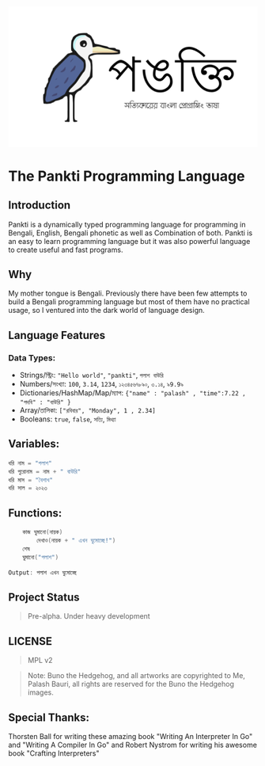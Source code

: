![Pankti Programming Language](./images/pankti_header.png)
# The Pankti Programming Language


## Introduction
Pankti is a dynamically typed programming language for programming in Bengali,
English, Bengali phonetic as well as Combination of both. Pankti is an easy to 
learn programming language but it was also powerful language to create useful 
and fast programs.

## Why
My mother tongue is Bengali. Previously there have been few attempts to build 
a Bengali programming language but most of them have no practical usage, so I 
ventured into the dark world of language design.

## Language Features
### Data Types:
* Strings/স্ট্রিং: `"Hello world"`, `"pankti"`, `পলাশ বাউরি `
* Numbers/সংখ্যা: `100`, `3.14`, `1234`, `১২৩৪৫৬৭৮৯০`, `৩.১৪`, `৯9.9৯`
* Dictionaries/HashMap/Map/ম্যাপ: `{"name" : "palash" , "time":7.22 , "পদবি" : "বাউরি" }`
* Array/তালিকা: `["রবিবার", "Monday", 1 , 2.34]`
* Booleans: `true`, `false`, `সত্যি`, `মিথ্যা`

## Variables:
```go
ধরি নাম = "পলাশ"
ধরি পুরোনাম = নাম + " বাউরি"
ধরি মাস = "বৈশাখ"
ধরি সাল = ২০২৩
```

## Functions:
```go
    কাজ ঘুমানো(নায়ক)
        দেখাও(নায়ক + " এখন ঘুমোচ্ছে!")
    শেষ
    ঘুমানো("পলাশ")
```

```go
Output: পলাশ এখন ঘুমোচ্ছে
```


## Project Status
> Pre-alpha. Under heavy development

## LICENSE
> MPL v2

>Note: Buno the Hedgehog, and all artworks are copyrighted to Me, Palash Bauri, all
rights are reserved for the Buno the Hedgehog images.

## Special Thanks:
Thorsten Ball for writing these amazing book "Writing An Interpreter In Go" and "Writing A Compiler In Go" and Robert Nystrom for writing his awesome book "Crafting Interpreters"
